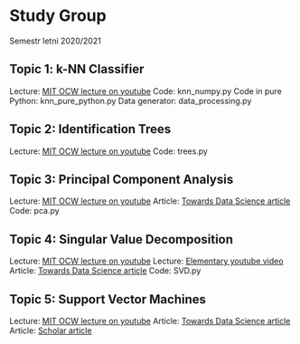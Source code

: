 # Study Group
Semestr letni 2020/2021


## Topic 1: k-NN Classifier
Lecture: [MIT OCW lecture on youtube](https://youtu.be/09mb78oiPkA)
Code: knn_numpy.py
Code in pure Python: knn_pure_python.py
Data generator: data_processing.py


## Topic 2: Identification Trees
Lecture: [MIT OCW lecture on youtube](https://youtu.be/SXBG3RGr_Rc)
Code: trees.py


## Topic 3: Principal Component Analysis
Lecture: [MIT OCW lecture on youtube](https://youtu.be/WW3ZJHPwvyg)
Article: [Towards Data Science article](https://towardsdatascience.com/a-one-stop-shop-for-principal-component-analysis-5582fb7e0a9c)
Code: pca.py


## Topic 4: Singular Value Decomposition
Lecture: [MIT OCW lecture on youtube](https://youtu.be/rYz83XPxiZo)
Lecture: [Elementary youtube video](https://www.youtube.com/watch?v=DG7YTlGnCEo&t=479s)
Article: [Towards Data Science article](https://towardsdatascience.com/understanding-singular-value-decomposition-and-its-application-in-data-science-388a54be95d)
Code: SVD.py

## Topic 5: Support Vector Machines
Lecture: [MIT OCW lecture on youtube](https://youtu.be/_PwhiWxHK8o)
Article: [Towards Data Science article](https://towardsdatascience.com/build-a-classification-model-for-a-practical-use-case-670a1bb8dd11)
Article: [Scholar article](https://sci-hub.se/https://doi.org/10.1007/978-0-387-30162-4_415)


